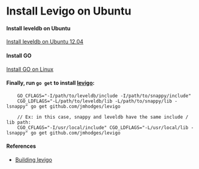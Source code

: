 # Install Levigo on Ubuntu

#### Install leveldb on Ubuntu

[Install leveldb on Ubuntu 12.04](./install-leveldb-on-ubuntu-12.04.md)

#### Install GO
[Install GO on Linux](https://github.com/northbright/Notes/blob/master/Golang/Install/Install_GO_on_Linux.md)

#### Finally, run `go get` to install [levigo](https://github.com/jmhodges/levigo):  

        GO_CFLAGS="-I/path/to/leveldb/include -I/path/to/snappy/include"
        CGO_LDFLAGS="-L/path/to/leveldb/lib -L/path/to/snappy/lib -lsnappy" go get github.com/jmhodges/levigo

        // Ex: in this case, snappy and leveldb have the same include / lib path:
        CGO_CFLAGS="-I/usr/local/include" CGO_LDFLAGS="-L/usr/local/lib -lsnappy" go get github.com/jmhodges/levigo

#### References
* [Building levigo](https://github.com/jmhodges/levigo#building)

        
